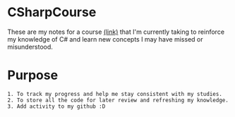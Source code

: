 # CSharpCourse

These are my notes for a course [(link)](https://www.udemy.com/course/programando-en-csharp-de-principiante-a-profesional) that I'm currently taking to reinforce my knowledge of C# and learn new concepts I may have missed or misunderstood.

# Purpose

    1. To track my progress and help me stay consistent with my studies.
    2. To store all the code for later review and refreshing my knowledge.
    3. Add activity to my github :D